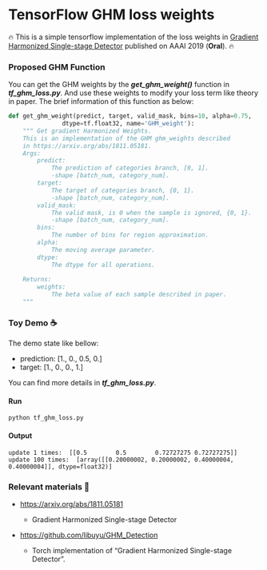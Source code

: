 # TensorFlow GHM loss weights

:fire: This is a simple tensorflow implementation of the loss weights in [Gradient Harmonized Single-stage Detector](https://arxiv.org/abs/1811.05181) published on AAAI 2019 (**Oral**). :fire:

### Proposed GHM Function

You can get the GHM weights by the ***get_ghm_weight()*** function in ***tf_ghm_loss.py***.
And use these weights to modify your loss term like theory in paper.
The brief information of this function as below:

```python
def get_ghm_weight(predict, target, valid_mask, bins=10, alpha=0.75,
               dtype=tf.float32, name='GHM_weight'):
    """ Get gradient Harmonized Weights.
    This is an implementation of the GHM ghm_weights described
    in https://arxiv.org/abs/1811.05181.
    Args:
        predict:
            The prediction of categories branch, [0, 1].
            -shape [batch_num, category_num].
        target:
            The target of categories branch, {0, 1}.
            -shape [batch_num, category_num].
        valid_mask:
            The valid mask, is 0 when the sample is ignored, {0, 1}.
            -shape [batch_num, category_num].
        bins:
            The number of bins for region approximation.
        alpha:
            The moving average parameter.
        dtype:
            The dtype for all operations.
    
    Returns:
        weights:
            The beta value of each sample described in paper.
    """
```

### Toy Demo :coffee:

The demo state like bellow:
- prediction: [1., 0., 0.5, 0.]
- target:     [1., 0., 0., 1.]

You can find more details in ***tf_ghm_loss.py***.

#### Run
```
python tf_ghm_loss.py
```

#### Output
```
update 1 times:  [[0.5        0.5        0.72727275 0.72727275]]
update 100 times:  [array([[0.20000002, 0.20000002, 0.40000004, 0.40000004]], dtype=float32)]
```

### Relevant materials :beer:

- https://arxiv.org/abs/1811.05181
    - Gradient Harmonized Single-stage Detector

- https://github.com/libuyu/GHM_Detection
    - Torch implementation of “Gradient Harmonized Single-stage Detector”.
